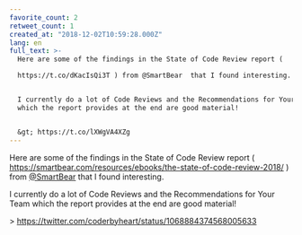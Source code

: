 ```yaml
---
favorite_count: 2
retweet_count: 1
created_at: "2018-12-02T10:59:28.000Z"
lang: en
full_text: >-
  Here are some of the findings in the State of Code Review report ( 

  https://t.co/dKacIsQi3T ) from @SmartBear  that I found interesting.


  I currently do a lot of Code Reviews and the Recommendations for Your Team
  which the report provides at the end are good material!


  &gt; https://t.co/lXWgVA4XZg
---
```


Here are some of the findings in the State of Code Review report (
<https://smartbear.com/resources/ebooks/the-state-of-code-review-2018/> ) from
[@SmartBear](https://twitter.com/SmartBear) that I found interesting.

I currently do a lot of Code Reviews and the Recommendations for Your Team which
the report provides at the end are good material!

&gt; <https://twitter.com/coderbyheart/status/1068884374568005633>
